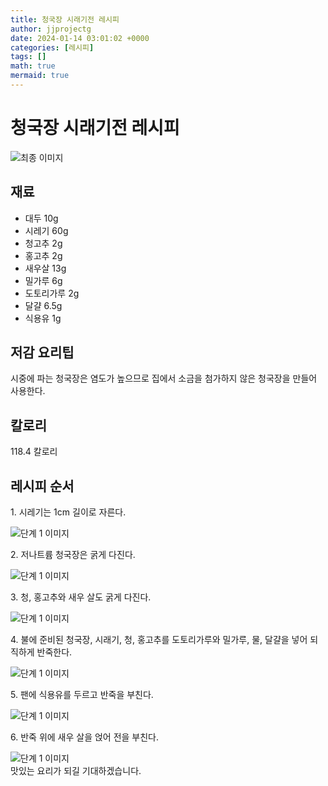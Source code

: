 ```yaml
---
title: 청국장 시래기전 레시피
author: jjprojectg
date: 2024-01-14 03:01:02 +0000
categories: [레시피]
tags: []
math: true
mermaid: true
---
```

<meta name="og:type" content="website"/>
<meta charset="UTF-8"/>
<div class="header">
  <h1>청국장 시래기전 레시피</h1>
</div>

<div class="container my-4">
  <div class="row">
    <div class="col-12 col-md-6">
      <div class="recipe-image">
        <img src="http://www.foodsafetykorea.go.kr/uploadimg/20141117/20141117053439_1416213279588.jpg" class="step-image" alt="최종 이미지"/>
      </div>
    </div>
    <div class="col-12 col-md-6">
      <div class="ingredients">
        <h2>재료</h2>
        <ul class="card">
          <li> 대두 10g </li>
          <li>  시레기 60g </li>
          <li>  청고추 2g </li>
          <li>  홍고추 2g </li>
          <li>  새우살 13g </li>
          <li>  밀가루 6g </li>
          <li>  도토리가루 2g </li>
          <li>  달걀 6.5g </li>
          <li>  식용유 1g </li>
</ul>
      </div>
    </div>
    <div class="col-12 col-md-6">
      <div class="ingredients">
        <h2>저감 요리팁</h2>
        <div class="card"> 
          <p>
            시중에 파는 청국장은 염도가 높으므로 집에서 소금을 첨가하지 않은 청국장을 만들어 사용한다.
          </p>
        </div>
      </div>
      <div class="ingredients">
        <h2>칼로리</h2>
        <div class="card"> 
          <p>
            118.4 칼로리
          </p>
        </div>
      </div>
    </div>
  </div>

  <h2 class="my-4">레시피 순서</h2>
  <div class="card recipe-card">
    <div class="card-body recipe-step">
      <p class="card-text step-description">1. 시레기는 1cm 길이로 자른다.</p>
      <img src="http://www.foodsafetykorea.go.kr/uploadimg/cook/839-1.jpg" alt="단계 1 이미지" class="step-image"/>
    </div>
  </div>
  <div class="card recipe-card">
    <div class="card-body recipe-step">
      <p class="card-text step-description">2. 저나트륨 청국장은 굵게 다진다.</p>
      <img src="http://www.foodsafetykorea.go.kr/uploadimg/cook/839-2.jpg" alt="단계 1 이미지" class="step-image"/>
    </div>
  </div>
  <div class="card recipe-card">
    <div class="card-body recipe-step">
      <p class="card-text step-description">3. 청, 홍고추와 새우 살도 굵게 다진다.</p>
      <img src="http://www.foodsafetykorea.go.kr/uploadimg/cook/839-3.jpg" alt="단계 1 이미지" class="step-image"/>
    </div>
  </div>
  <div class="card recipe-card">
    <div class="card-body recipe-step">
      <p class="card-text step-description">4. 불에 준비된 청국장, 시래기, 청, 홍고추를 도토리가루와 밀가루, 물, 달걀을 넣어 되직하게 반죽한다.</p>
      <img src="http://www.foodsafetykorea.go.kr/uploadimg/cook/839-4.jpg" alt="단계 1 이미지" class="step-image"/>
    </div>
  </div>
  <div class="card recipe-card">
    <div class="card-body recipe-step">
      <p class="card-text step-description">5. 팬에 식용유를 두르고 반죽을 부친다.</p>
      <img src="http://www.foodsafetykorea.go.kr/uploadimg/cook/839-5.jpg" alt="단계 1 이미지" class="step-image"/>
    </div>
  </div>
  <div class="card recipe-card">
    <div class="card-body recipe-step">
      <p class="card-text step-description">6. 반죽 위에 새우 살을 얹어 전을 부친다.</p>
      <img src="http://www.foodsafetykorea.go.kr/uploadimg/cook/839-6.jpg" alt="단계 1 이미지" class="step-image"/>
    </div>
  </div>

</div>
맛있는 요리가 되길 기대하겠습니다.
